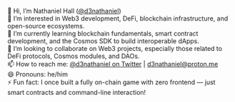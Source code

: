 👋 Hi, I’m Nathaniel Hall ([@d3nathaniel](https://github.com/d3nathaniel))  
👀 I’m interested in Web3 development, DeFi, blockchain infrastructure, and open-source ecosystems.  
🌱 I’m currently learning blockchain fundamentals, smart contract development, and the Cosmos SDK to build interoperable dApps.  
💞️ I’m looking to collaborate on Web3 projects, especially those related to DeFi protocols, Cosmos modules, and DAOs.  
📫 How to reach me: [@d3nathaniel on Twitter](https://twitter.com/d3nathaniel) | d3nathaniel@proton.me  
😄 Pronouns: he/him  
⚡ Fun fact: I once built a fully on-chain game with zero frontend — just smart contracts and command-line interaction!


<!---
nathanielweb3/nathanielweb3 is a ✨ special ✨ repository because its `README.md` (this file) appears on your GitHub profile.
You can click the Preview link to take a look at your changes.
--->
